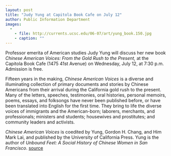 ```yaml
---
layout: post
title: "Judy Yung at Capitola Book Cafe on July 12"
author: Public Information Department
images:
  -
    - file: http://currents.ucsc.edu/06-07/art/yung_book.150.jpg
    - caption: ""
---
```


Professor emerita of American studies Judy Yung will discuss her new book _Chinese American Voices: From the Gold Rush to the Present,_ at the Capitola Book Cafe (1475 41st Avenue) on Wednesday, July 12, at 7:30 p.m. Admission is free.

Fifteen years in the making, _Chinese American Voices_ is a diverse and illuminating collection of primary documents and stories by Chinese Americans from their arrival during the California gold rush to the present. Many of the letters, speeches, testimonies, oral histories, personal memoirs, poems, essays, and folksongs have never been published before, or have been translated into English for the first time. They bring to life the diverse voices of immigrants and the American-born; laborers, merchants, and professionals; ministers and students; housewives and prostitutes; and community leaders and activists.

_Chinese American Voices_ is coedited by Yung, Gordon H. Chang, and Him Mark Lai, and published by the University of California Press. Yung is the author of _Unbound Feet: A Social History of Chinese Women in San Francisco_.
[source](http://www1.ucsc.edu/currents/06-07/07-03/brief-yung.asp "Permalink to brief-yung")
